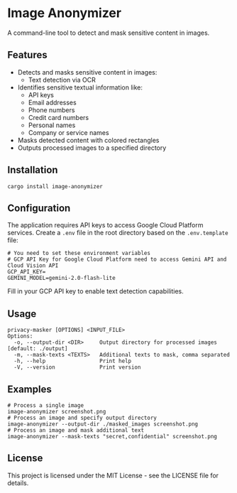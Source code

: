 # Image Anonymizer

A command-line tool to detect and mask sensitive content in images.

## Features

- Detects and masks sensitive content in images:
  - Text detection via OCR
- Identifies sensitive textual information like:
  - API keys
  - Email addresses
  - Phone numbers
  - Credit card numbers
  - Personal names
  - Company or service names
- Masks detected content with colored rectangles
- Outputs processed images to a specified directory

## Installation

```
cargo install image-anonymizer
```

## Configuration

The application requires API keys to access Google Cloud Platform services. Create a `.env` file in the root directory based on the `.env.template` file:

```
# You need to set these environment variables
# GCP API Key for Google Cloud Platform need to access Gemini API and Cloud Vision API
GCP_API_KEY=
GEMINI_MODEL=gemini-2.0-flash-lite
```

Fill in your GCP API key to enable text detection capabilities.

## Usage

```
privacy-masker [OPTIONS] <INPUT_FILE>
Options:
  -o, --output-dir <DIR>     Output directory for processed images [default: ./output]
  -m, --mask-texts <TEXTS>   Additional texts to mask, comma separated
  -h, --help                 Print help
  -V, --version              Print version
```

## Examples

```
# Process a single image 
image-anonymizer screenshot.png
# Process an image and specify output directory
image-anonymizer --output-dir ./masked_images screenshot.png
# Process an image and mask additional text
image-anonymizer --mask-texts "secret,confidential" screenshot.png
```

## License

This project is licensed under the MIT License - see the LICENSE file for details.